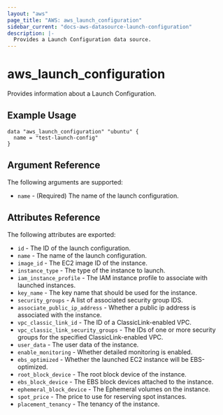 ```yaml
---
layout: "aws"
page_title: "AWS: aws_launch_configuration"
sidebar_current: "docs-aws-datasource-launch-configuration"
description: |-
  Provides a Launch Configuration data source.
---
```


# aws_launch_configuration

Provides information about a Launch Configuration.

## Example Usage

```hcl
data "aws_launch_configuration" "ubuntu" {
  name = "test-launch-config"
}
```

## Argument Reference

The following arguments are supported:

* `name` - (Required) The name of the launch configuration.

## Attributes Reference

The following attributes are exported:

* `id` - The ID of the launch configuration.
* `name` - The name of the launch configuration.
* `image_id` - The EC2 image ID of the instance.
* `instance_type` - The type of the instance to launch.
* `iam_instance_profile` - The IAM instance profile to associate with launched instances.
* `key_name` - The key name that should be used for the instance.
* `security_groups` - A list of associated security group IDS.
* `associate_public_ip_address` - Whether a public ip address is associated with the instance.
* `vpc_classic_link_id` - The ID of a ClassicLink-enabled VPC.
* `vpc_classic_link_security_groups` - The IDs of one or more security groups for the specified ClassicLink-enabled VPC.
* `user_data` - The user data of the instance.
* `enable_monitoring` - Whether detailed monitoring is enabled.
* `ebs_optimized` - Whether the launched EC2 instance will be EBS-optimized.
* `root_block_device` - The root block device of the instance.
* `ebs_block_device` - The EBS block devices attached to the instance.
* `ephemeral_block_device` - The Ephemeral volumes on the instance.
* `spot_price` - The price to use for reserving spot instances.
* `placement_tenancy` - The tenancy of the instance.
